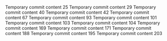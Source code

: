 Temporary commit content 25
Temporary commit content 29
Temporary commit content 40
Temporary commit content 42
Temporary commit content 67
Temporary commit content 93
Temporary commit content 101
Temporary commit content 103
Temporary commit content 104
Temporary commit content 169
Temporary commit content 171
Temporary commit content 188
Temporary commit content 195
Temporary commit content 203
